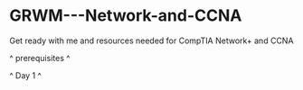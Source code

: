 # GRWM---Network-and-CCNA
Get ready with me and resources needed for CompTIA Network+ and CCNA


^ prerequisites ^






^ Day 1 ^

